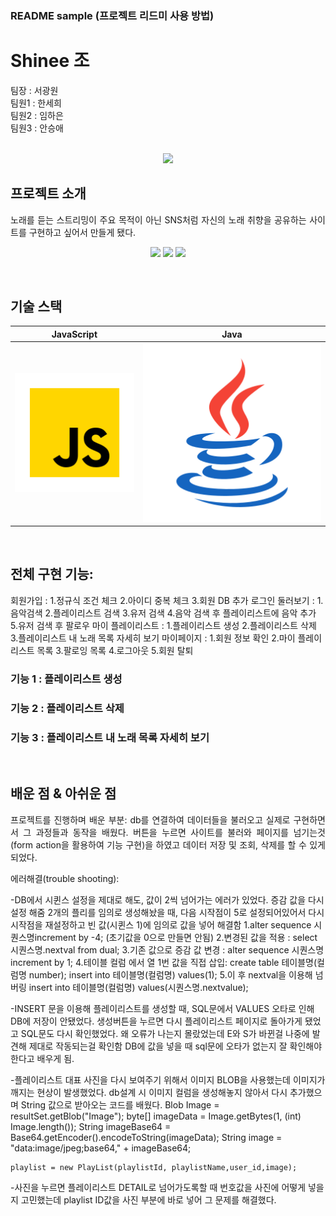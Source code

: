 ### README sample (프로젝트 리드미 사용 방법)
# Shinee 조 <br/>
팀장 : 서광원 <br/>
팀원1 : 한세희 <br/>
팀원2 : 임하은 <br/>
팀원3 : 안승애 <br/>


<p align="center">
  <br>
  
  <img src="img/image (6).png">
  <br>
</p>



## 프로젝트 소개

<p align="justify">
노래를 듣는 스트리밍이 주요 목적이 아닌 SNS처럼 
자신의 노래 취향을 공유하는 사이트를 구현하고 싶어서 만들게 됐다.
</p>

<p align="center">
<img src="img/image (6).png">
<img src="img/image (7).png">
<img src="img/detail.png">

</p>

<br>

## 기술 스택

| JavaScript |    Java    | 
| :--------: | :--------: | 
|   ![js]    |  ![java]   |

<br>

## 전체 구현 기능:
회원가입 : 1.정규식 조건 체크 2.아이디 중복 체크  3.회원 DB 추가
로그인 
둘러보기 : 1.음악검색 2.플레이리스트 검색 3.유저 검색 4.음악 검색 후 플레이리스트에 음악 추가 5.유저 검색 후 팔로우
마이 플레이리스트 : 1.플레이리스트 생성 2.플레이리스트 삭제 3.플레이리스트 내 노래 목록 자세히 보기
마이페이지 : 1.회원 정보 확인 2.마이 플레이리스트 목록 3.팔로잉 목록 4.로그아웃 5.회원 탈퇴


### 기능 1 : 플레이리스트 생성

### 기능 2 : 플레이리스트 삭제

### 기능 3 : 플레이리스트 내 노래 목록 자세히 보기



<br>

## 배운 점 & 아쉬운 점

<p align="justify">
프로젝트를 진행하며 배운 부분:
 db를 연결하여 데이터들을 불러오고 실제로 구현하면서 그 과정들과 동작을 배웠다. 
 버튼을 누르면 사이트를 불러와 페이지를 넘기는것 (form action을 활용하여 기능 구현)을 하였고
 데이터 저장 및 조회, 삭제를 할 수 있게 되었다.

에러해결(trouble shooting):

-DB에서 시퀸스 설정을 제대로 해도, 값이 2씩 넘어가는 에러가 있었다. 
 증감 값을 다시 설정 해줌
2개의 플리를 임의로 생성해놨을 때, 다음 시작점이 5로 설정되어있어서 다시 시작점을 재설정하고 빈 값(시퀸스 1)에 임의로 값을 넣어 해결함
1.alter sequence 시퀀스명increment by -4; (초기값을 0으로 만들면 안됨)
2.변경된 값을 적용 : select 시퀀스명.nextval from dual;
3.기존 값으로 증감 값 변경 : alter sequence 시퀀스명 increment by 1;
4.테이블 컬럼 에서 열 1번 값을 직접 삽입:
create table 테이블명(컬럼명 number);
insert into 테이블명(컬럼명) values(1);
5.이 후 nextval을 이용해 넘버링
insert into 테이블명(컬럼명) values(시퀀스명.nextvalue);

-INSERT 문을 이용해 플레이리스트를 생성할 때, SQL문에서 VALUES 오타로 인해 DB에 저장이 안됐었다.
생성버튼을 누르면 다시 플레이리스트 페이지로 돌아가게 됐었고 SQL문도 다시 확인했었다.
왜 오류가 나는지 몰랐었는데 E와 S가 바뀐걸 나중에 발견해 제대로 작동되는걸 확인함 
DB에 값을 넣을 때  sql문에 오타가 없는지 잘 확인해야한다고 배우게 됨.


-플레이리스트 대표 사진을 다시 보여주기 위해서 이미지 BLOB을 사용했는데 이미지가 깨지는 현상이 발생했었다.
db설계 시 이미지 컬럼을 생성해놓지 않아서 다시 추가했으며 String 값으로 받아오는 코드를 배웠다.
Blob Image = resultSet.getBlob("Image");
				byte[] imageData = Image.getBytes(1, (int) Image.length());
				String imageBase64 = Base64.getEncoder().encodeToString(imageData);
				String image = "data:image/jpeg;base64," + imageBase64;

    playlist = new PlayList(playlistId, playlistName,user_id,image);


-사진을 누르면 플레이리스트 DETAIL로 넘어가도록할 때
번호값을 사진에 어떻게 넣을지 고민했는데 playlist ID값을 사진 부분에 바로 넣어 그 문제를 해결했다.






<!-- Stack Icon Refernces -->

[js]: ./readme-static/img/javascript.svg
[java]: ./readme-static/img/java.svg
